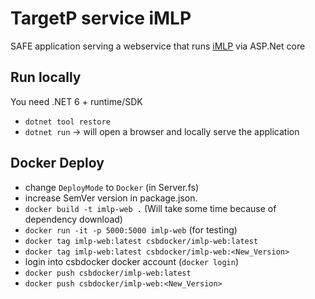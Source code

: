 # TargetP service iMLP

SAFE application serving a webservice that runs [iMLP](https://github.com/CSBiology/iMLP) via ASP.Net core

## Run locally

You need .NET 6 + runtime/SDK

- `dotnet tool restore`
- `dotnet run` -> will open a browser and locally serve the application

## Docker Deploy

- change `DeployMode` to `Docker` (in Server.fs)
- increase SemVer version in package.json.
- `docker build -t imlp-web .` (Will take some time because of dependency download)
- `docker run -it -p 5000:5000 imlp-web` (for testing)
- `docker tag imlp-web:latest csbdocker/imlp-web:latest`
- `docker tag imlp-web:latest csbdocker/imlp-web:<New_Version>`
- login into csbdocker docker account (`docker login`)
- `docker push csbdocker/imlp-web:latest`
- `docker push csbdocker/imlp-web:<New_Version>`